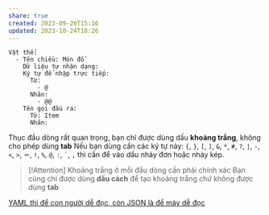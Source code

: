 ```yaml
---
share: true
created: 2023-09-26T15:16
updated: 2023-10-24T18:26
---
```

```
Vật thể:
  - Tên chiều: Món đồ
    Dữ liệu tự nhận dạng: 
    Ký tự để nhập trực tiếp:
      Từ:
        - @
      Nhãn:
        - @@
    Tên gọi đầu ra:
      Từ: Item
      Nhãn:  
```
Thục đầu dòng rất quan trọng, bạn chỉ được dùng dấu **khoảng trắng**, không cho phép dùng **tab**
Nếu bạn dùng cần các ký tự này: `{`, `}`, `[`, `]`, `&`, `*`, `#`, `?`, `|`, `-`, `<`, `>`, `＝`, `!`, `%`, `@`, `:`, `` ` ``, `,` thì cần để vào dấu nháy đơn hoặc nháy kép.

> [!Attention] Khoảng trắng ở mỗi đầu dòng cần phải chính xác
>  Bạn cũng chỉ được dùng **dấu cách** để tạo khoảng trắng chứ không được dùng **tab**

[YAML thì để con người dễ đọc, còn JSON là để máy dễ đọc](./YAML%20th%C3%AC%20%C4%91%E1%BB%83%20con%20ng%C6%B0%E1%BB%9Di%20d%E1%BB%85%20%C4%91%E1%BB%8Dc,%20c%C3%B2n%20JSON%20l%C3%A0%20%C4%91%E1%BB%83%20m%C3%A1y%20d%E1%BB%85%20%C4%91%E1%BB%8Dc.md#)